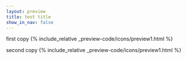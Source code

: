 ```yaml
---
layout: preview
title: test title
show_in_nav: false
---
```

first copy
{% include_relative _preview-code/icons/preview1.html  %}

second copy
{% include_relative _preview-code/icons/preview1.html  %}




